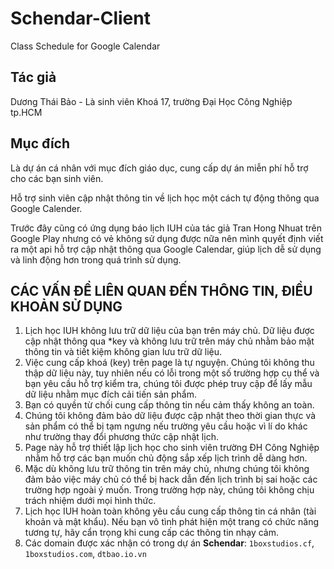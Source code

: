 # Schendar-Client
Class Schedule for Google Calendar

## Tác giả
Dương Thái Bảo - Là sinh viên Khoá 17, trường Đại Học Công Nghiệp tp.HCM

## Mục đích
Là dự án cá nhân với mục đích giáo dục, cung cấp dự án miễn phí hỗ trợ cho các bạn sinh viên.

Hỗ trợ sinh viên cập nhật thông tin về lịch học một cách tự động thông qua Google Calender.

Trước đây cũng có ứng dụng báo lịch IUH của tác giả Tran Hong Nhuat trên Google Play nhưng có vẻ không sử dụng được nữa nên mình quyết định viết ra một api hỗ trợ cập nhật thông qua Google Calendar, giúp lịch dễ sử dụng và linh động hơn trong quá trình sử dụng.

## CÁC VẤN ĐỀ LIÊN QUAN ĐẾN THÔNG TIN, ĐIỀU KHOẢN SỬ DỤNG
1. Lịch học IUH không lưu trữ dữ liệu của bạn trên máy chủ. Dữ liệu được cập nhật thông qua *key và không lưu trữ trên máy chủ nhằm bảo mật thông tin và tiết kiệm không gian lưu trữ dữ liệu.
2. Việc cung cấp khoá (key) trên page là tự nguyện. Chúng tôi không thu thập dữ liệu này, tuy nhiên nếu có lỗi trong một số trường hợp cụ thể và bạn yêu cầu hỗ trợ kiểm tra, chúng tôi được phép truy cập để lấy mẫu dữ liệu nhằm mục đích cải tiến sản phẩm.
3. Bạn có quyền từ chối cung cấp thông tin nếu cảm thấy không an toàn.
4. Chúng tôi không đảm bảo dữ liệu được cập nhật theo thời gian thực và sản phẩm có thể bị tạm ngưng nếu trường yêu cầu hoặc vì lí do khác như trường thay đổi phương thức cập nhật lịch.
5. Page này hỗ trợ thiết lập lịch học cho sinh viên trường ĐH Công Nghiệp nhằm hỗ trợ các bạn muốn chủ động sắp xếp lịch trình dễ dàng hơn.
6. Mặc dù không lưu trữ thông tin trên máy chủ, nhưng chúng tôi không đảm bảo việc máy chủ có thể bị hack dẫn đến lịch trình bị sai hoặc các trường hợp ngoài ý muốn. Trong trường hợp này, chúng tôi không chịu trách nhiệm dưới mọi hình thức.
7. Lịch học IUH hoàn toàn không yêu cầu cung cấp thông tin cá nhân (tài khoản và mật khẩu). Nếu bạn vô tình phát hiện một trang có chức năng tương tự, hãy cẩn trọng khi cung cấp các thông tin nhạy cảm.
8. Các domain được xác nhận có trong dự án **Schendar**: `1boxstudios.cf`, `1boxstudios.com`, `dtbao.io.vn`
